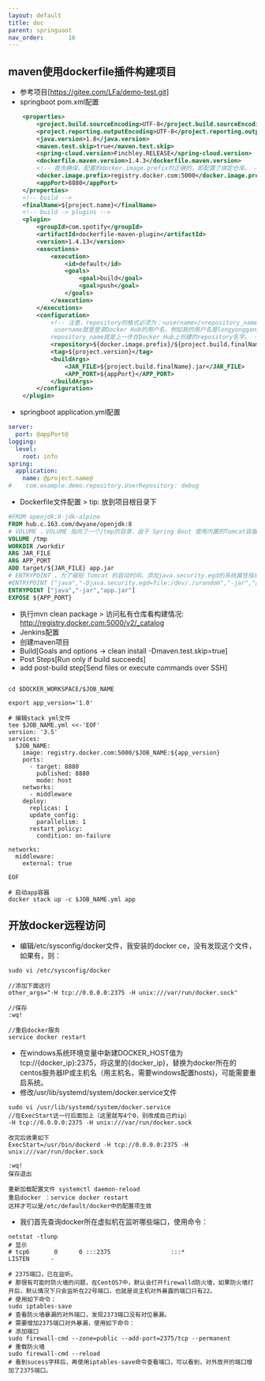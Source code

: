 ```yaml
---
layout: default
title: doc
parent: springuoot
nav_order:       16
---
```


## maven使用dockerfile插件构建项目
- 参考项目[https://gitee.com/LFa/demo-test.git]
- springboot pom.xml配置
```xml
    <properties>
        <project.build.sourceEncoding>UTF-8</project.build.sourceEncoding>
        <project.reporting.outputEncoding>UTF-8</project.reporting.outputEncoding>
        <java.version>1.8</java.version>
        <maven.test.skip>true</maven.test.skip>
        <spring-cloud.version>Finchley.RELEASE</spring-cloud.version>
        <dockerfile.maven.version>1.4.3</dockerfile.maven.version>
        <!-- 首先确保，配置的docker.image.prefix时正确的，即配置了绑定仓库。 -->
        <docker.image.prefix>registry.docker.com:5000</docker.image.prefix>
        <appPort>8880</appPort>
    </properties>
    <!-- build -->
    <finalName>${project.name}</finalName>
    <!-- build -> plugins -->
    <plugin>
        <groupId>com.spotify</groupId>
        <artifactId>dockerfile-maven-plugin</artifactId>
        <version>1.4.13</version>
        <executions>
            <execution>
                <id>default</id>
                <goals>
                    <goal>build</goal>
                    <goal>push</goal>
                </goals>
            </execution>
        </executions>
        <configuration>
            <!-- 注意，repository的格式必须为：<username>/<repository_name>
             username就是登录Docker Hub的用户名，例如我的用户名是longyonggang。
            repository_name就是上一步在Docker Hub上创建的repository名字。 -->
            <repository>${docker.image.prefix}/${project.build.finalName}</repository>
            <tag>${project.version}</tag>
            <buildArgs>
                <JAR_FILE>${project.build.finalName}.jar</JAR_FILE>
                <APP_PORT>${appPort}</APP_PORT>
            </buildArgs>
        </configuration>
    </plugin>
```
- springboot application.yml配置
```yaml
server:
  port: @appPort@
logging:
  level:
    root: info
spring:
  application:
    name: @project.name@
#    com.example.demo.repository.UserRepository: debug
```
- Dockerfile文件配置 > tip: 放到项目根目录下
```Dockerfile
#FROM openjdk:8-jdk-alpine
FROM hub.c.163.com/dwyane/openjdk:8
# VOLUME ，VOLUME 指向了一个/tmp的目录，由于 Spring Boot 使用内置的Tomcat容器，Tomcat 默认使用/tmp作为工作目录。这个命令的效果是：在宿主机的/var/lib/docker目录下创建一个临时文件并把它链接到容器中的/tmp目录
VOLUME /tmp 
WORKDIR /workdir
ARG JAR_FILE
ARG APP_PORT
ADD target/${JAR_FILE} app.jar
# ENTRYPOINT ，为了缩短 Tomcat 的启动时间，添加java.security.egd的系统属性指向/dev/urandom作为 ENTRYPOINT
#ENTRYPOINT ["java","-Djava.security.egd=file:/dev/./urandom","-jar","app.jar"] 
ENTRYPOINT ["java","-jar","app.jar"]
EXPOSE ${APP_PORT}
```
- 执行mvn clean package > 访问私有仓库看构建情况: http://registry.docker.com:5000/v2/_catalog
- Jenkins配置
- 创建maven项目
- Build[Goals and options -> clean install -Dmaven.test.skip=true]
- Post Steps[Run only if build succeeds]
- add post-build step[Send files or execute commands over SSH]
```shell

cd $DOCKER_WORKSPACE/$JOB_NAME

export app_version='1.0'

# 编辑stack yml文件
tee $JOB_NAME.yml <<-'EOF'
version: '3.5'
services:
  $JOB_NAME:
    image: registry.docker.com:5000/$JOB_NAME:${app_version}
    ports:
      - target: 8880
        published: 8880
        mode: host
    networks:
      - middleware
    deploy:
      replicas: 1
      update_config:
        parallelism: 1
      restart_policy:
        condition: on-failure

networks:
  middleware:
    external: true

EOF

# 启动app容器 
docker stack up -c $JOB_NAME.yml app

```
## 开放docker远程访问
- 编辑/etc/sysconfig/docker文件，我安装的docker ce，没有发现这个文件，如果有，则：
```shell
sudo vi /etc/sysconfig/docker

//添加下面这行
other_args="-H tcp://0.0.0.0:2375 -H unix:///var/run/docker.sock"

//保存
:wq!
 
//重启docker服务
service docker restart
```
- 在windows系统环境变量中新建DOCKER_HOST值为tcp://{docker_ip}:2375，将这里的{docker_ip}，替换为docker所在的centos服务器IP或主机名（用主机名，需要windows配置hosts)，可能需要重启系统。
- 修改/usr/lib/systemd/system/docker.service文件
```shell
sudo vi /usr/lib/systemd/system/docker.service
//在ExecStart这一行后面加上（这里就写4个0，别改成自己的ip） 
-H tcp://0.0.0.0:2375 -H unix:///var/run/docker.sock
 
改完后效果如下
ExecStart=/usr/bin/dockerd -H tcp://0.0.0.0:2375 -H unix:///var/run/docker.sock
 
:wq!
保存退出

重新加载配置文件 systemctl daemon-reload
重启docker ：service docker restart
这样才可以是/etc/default/docker中的配置项生效
```
- 我们首先查询docker所在虚拟机在监听哪些端口，使用命令：
```shell
netstat -tlunp
# 显示
# tcp6       0      0 :::2375                 :::*                    LISTEN      -

# 2375端口，已在监听。
# 那很有可能时防火墙的问题，在CentOS7中，默认会打开firewalld防火墙，如果防火墙打开后，默认情况下只会监听在22号端口，也就是说主机对外暴露的端口只有22。
# 使用如下命令：
sudo iptables-save
# 查看防火墙暴漏的对外端口，发现2373端口没有对位暴漏。
# 需要增加2375端口对外暴漏，使用如下命令：
# 添加端口
sudo firewall-cmd --zone=public --add-port=2375/tcp --permanent
# 重载防火墙
sudo firewall-cmd --reload
# 看到sucess字样后，再使用iptables-save命令查看端口，可以看到，对外放开的端口增加了2375端口。
```
